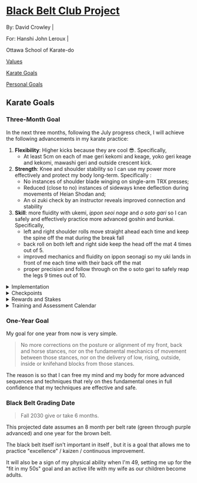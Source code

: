 <link rel="stylesheet" href="bbc-style.css">

<div class="bbc-title" markdown='1'>

# [Black Belt Club Project](landing.md)

<div class="bbc-meta" markdown='1'>

By: David Crowley \|

For: Hanshi John Leroux \|

Ottawa School of Karate-do

</div>

<div class="bbc-menu">

<a href="/pages/bbc/values.html">Values</a>

<a class="active" href="/pages/bbc/karate.html">Karate Goals</a>

<a href="/pages/bbc/personal.html">Personal Goals</a>

</div>

</div>

<div class=".bbc-content-title" markdown='1'>

## Karate Goals

</div>

<div class="tile-box">

<div markdown='1'>

### Three-Month Goal

In the next three months, following the July progress check, I will achieve the following advancements in my karate practice:

1. **Flexibility**: Higher kicks because they are cool 😎. Specifically,
   - At least 5cm on each of mae geri kekomi and keage, yoko geri keage and kekomi, mawashi geri and outside crescent kick.
2. **Strength**: Knee and shoulder stability so I can use my power more effectively and protect my body long-term. Specifically :
   - No instances of shoulder blade winging on single-arm TRX presses;
   - Reduced (close to no) instances of sideways knee deflection during movements of Heian Shodan and;
   - An oi zuki check by an instructor reveals improved connection and stability
3. **Skill**: more fluidity with ukemi, _ippon seoi nage_ and _o soto gari_ so I can safely and effectively practice more advanced goshin and bunkai. Specifically,
   - left and right shoulder rolls move straight ahead each time and keep the spine off the mat during the break fall
   - back roll on both left and right side keep the head off the mat 4 times out of 5.
   - improved mechanics and fluidity on ippon seonagi so my uki lands in front of me each time with their back off the mat
   - proper precision and follow through on the o soto gari to safely reap the legs 9 times out of 10.

<details>

<summary>Implementation</summary>

<div markdown='1'>

#### Kicks

Gabriel Vargas has been an inspiration for me recently and has many excellent kick mobility tutorials to choose from. I will work on one or another of the following for several weeks at a time, switching based on progress, observed need and simple variety.

> [3 Exercises That Fix 90% Of High Kick Struggles](https://youtu.be/o4FUCiew7zU?si=ARj1r7cBnAUOGBxY&t=145)
>
> Exercice list
>
> 1. Raised hamstring stretch (toes up, drop chest) -> Pivot to side kick position and raise kicking leg -> Pivot to quad/hip flexor stretch/Bulgarian squat
>    - 10x per leg
>    - Adjust starting height: higher = harder
> 2. Frog pose with legs in 90 degrees, calves parallel : rock back and forth 3x -> windsheild wipers 3x per side -> pivot to quick glute stretch/child pose 1x per > side
>    - 10x
> 3. Standing, supported kick stretch with standing foot pivoted out : pull knee up with free hand with heel raised to the side -> extend lower leg to full round kick -> release leg and raise straight leg for height, using momentum -> snap kick
>    - each exercice 3x
>    - set of 10

Other workouts by Gabriel Varga :

- [Hip Mobility Routine For Better Kicks](https://youtu.be/Cg5WmMCK6pE?si=SvqnnAPJGbPC__xF&t=75)
- [How To Get HIGHER Kicks](https://youtu.be/IbVjc1Kl0lI?si=xQe8mcRQIWsAxkGd&t=120)

#### Strength

I have two approaches here: one is general bullet-proofing and the other is hip mechanics and karate coordination.

For **bullet-proofing**, I will pick up the ATG Coaching Zero program I used before in the years before joining the dojo.

> - [ATG Online Coaching Website](https://www.atgonlinecoaching.com/)
> - [ATG Blog](https://www.atgonlinecoaching.com/articles)
>
> Exercise list (combines part of the upper body workout and all of the lower body workout)
>
> - Upper body superset : TRX single arm press -> TRX inverted row -> Band pull aparts
>   - 10 reps per exercise
>   - 2-3 sets
>   - band pull apart variations :
>     - with thumbs pointed back;
>     - start from high and bring down to chest as you pull;
>     - replace with 3 sets of 10 band face-pulls;
>     - replace with seated shoulder cuff rotations (elbow on knee, arm at 90 degrees, with dumbell: 3x 10 reps each side)
> - 10x 1min reverse steps with band
> - 25x tibialis raise
> - 25x straight leg (gastroc) calf raise -> progess to single-leg
> - 25x tibialis raise
> - 25x knees over toes calf (soleus) raise -> progress to single-leg
> - 25x Patrick step (standing forward reach on one leg)
> - 5x ATG split squat per side x5 sets
> - Mobility superset (2-3sets) : 30x elephant walk -> (1 min) L-sit progressions -> Couch stretch

For **hip mechanics and coordination**, I have found a great Shotokan dojo in France lead by Bertrand Jaillet that produced many kihon tutorials during the pandemic. I will use a select few for hip strenthening, movement pattern improvement and whole-body coordination.

> [JKA karaté training : 30mn pour entraîner vos hanches en SHOTOKAN KARATE DO VIDEO N°65](https://youtu.be/HGoypg7LMng?si=PpQFQp9arl_TY3Zn)
>
> Exercise sequence based on _zenkutsu dachi_ that progressively integrates punching and blocking mechanics for full-body coordination.

Other tutorials by Bertrand Jaillet:

- [JKA Karaté training : STRETCHING SHOTOKAN KARATE-DO vidéo n°7](https://youtu.be/ee8XHa7fuzM?si=cw9jo5ar_v72fM84)
- [JKA karaté training : CONTRÔLE DES GENOUX, HANCHES ET POSITIONS](https://youtu.be/p23lsymbAlU?si=5j30eqfhS06jO8Wm)

</div>

</details>

<details>

<summary>Checkpoints</summary>

<div markdown='1'>

#### Checks

| Goal | Test |
| --- | --- |
| Kicks | Mark/Tape on point on wall from a fixed distance for each kick |
| Stability | **Shoulder** = random self-check with free hand during TRX press; **Knee** = film Heian Shodan and count lateral deflections; **Oi zuki** = check by instructor for alignment and stability |
| Skill | **Shoulder roll to side break fall** = film and count number/degree of deflection from staight line; **Back roll** = film and count number of head contacts; Ippon seoi nage = challenge instructor for a grade |

#### When

| Week | Description                 |
| :--: | --------------------------- |
|  1   | Baseline values             |
|  3   | Quarter of the way          |
|  7   | Midpoint and progress check |
|  14  | Final check                 |

</div>

</details>

<details>

<summary>Rewards and Stakes</summary>

<div markdown='1'>

#### Rewards

The absolute top reward will be that bullet-proofed, coordinated body that can continue practicing karate and a wide variety of other physical activities into the foreseeable future. Notably, I can have confidence that my body will be able to handle the ongoing journey towards my black belt.

For small, routine achievements, I will have:

- journal entries
- verbal self-affirmations
- a progress board filled with stars

For a larger reward if I hit more than 80% of my planned workouts, I would get a [Bells of Steel kettlebell](https://www.amazon.ca/Adjustable-Bells-Steel-Internally-Loaded-Competition/dp/B0D38BLJQW) as an upgrade to the 25lb ones I currently have.

#### Stakes

Again, the biggest stakes of failure are not sufficiently building my physical capacity and having to drop the intensity of my training, and possibly reducing load in other aspects of my life. I really get grumpy and restless when I'm injured! Nobody wants that!

As forfeits :

- for missing a single workout: 30 minutes less evening entertainment, converted to an earlier bedtime that day and an earlier rise the next morning.
- for missing 2 workouts in a week: zero screen-time in the evening plus the single-workout forfeit
- for missing more than 20% of workouts from one check-point to the next: the above 2-miss forfeit applies automatically for the next week.

The aim here is to annoy me while also providing space for rest and potentially building better sleep habits as a by-product of this karate goal.

</div>

</details>

<details>

<summary>Training and Assessment Calendar</summary>

<div markdown='1'>

For this short-term goal, I have the following base calendar:

| Day                         |    Time    | Workout                          |
| --------------------------- | :--------: | -------------------------------- |
| Sunday                      | 7am-8:15am | ATG strength-through-length      |
| Monday                      | 9pm-9:30pm | Bertrand Jaillet stance work     |
| Tuesday, Thursday, Saturday | 8:30pm-9pm | Ukemi and throw work after class |
| Wednesday, Friday           | 7am-7:15am | Gabriel Vargas kick routine      |

Considering various conflicts for vacation and child care, this amounts to the following goals for the 3-month period:

| Workout                        | Count |
| ------------------------------ | :---: |
| Stability (ATG)                |  11   |
| Stance (Bertrand Jaillet)      |  13   |
| Kick mobility (Gabriel Vargas) |  21   |
| Ukemi and throws               |  24   |

</div>

</details>

</div>

<div markdown='1'>

### One-Year Goal

My goal for one year from now is very simple.

> No more corrections on the posture or alignment of my front, back and horse stances, nor on the fundamental mechanics of movement between those stances, nor on the delivery of low, rising, outside, inside or knifehand blocks from those stances.

The reason is so that I can free my mind and my body for more advanced sequences and techniques that rely on thes fundamental ones in full confidence that my techniques are effective and safe.

</div>

<div markdown='1'>

### Black Belt Grading Date

> Fall 2030 give or take 6 months.

This projected date assumes an 8 month per belt rate (green through purple advanced) and one year for the brown belt.

The black belt itself isn't important in itself , but it is a goal that allows me to practice "excellence" / kaizen / continuous improvement.

It will also be a sign of my physical ability when I'm 49, setting me up for the "fit in my 50s" goal and an active life with my wife as our children become adults.

</div>

</div>
